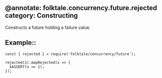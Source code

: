 @annotate: folktale.concurrency.future.rejected
category: Constructing
---

Constructs a future holding a failure value.


## Example::

    const { rejected } = require('folktale/concurrency/future');

    rejected(1).mapRejected(x => {
      $ASSERT(x == 1);
    });
